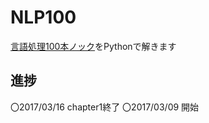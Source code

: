 NLP100
======
[言語処理100本ノック](http://www.cl.ecei.tohoku.ac.jp/nlp100/)をPythonで解きます

進捗
----
〇2017/03/16 chapter1終了
〇2017/03/09 開始
